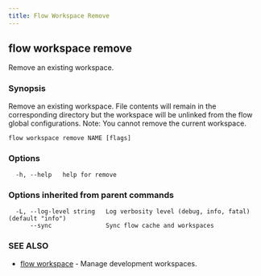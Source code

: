```yaml
---
title: Flow Workspace Remove
---
```


## flow workspace remove

Remove an existing workspace.

### Synopsis

Remove an existing workspace. File contents will remain in the corresponding directory but the workspace will be unlinked from the flow global configurations.
Note: You cannot remove the current workspace.

```
flow workspace remove NAME [flags]
```

### Options

```
  -h, --help   help for remove
```

### Options inherited from parent commands

```
  -L, --log-level string   Log verbosity level (debug, info, fatal) (default "info")
      --sync               Sync flow cache and workspaces
```

### SEE ALSO

* [flow workspace](flow_workspace.md)	 - Manage development workspaces.

